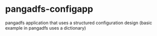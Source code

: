 # pangadfs-configapp
pangadfs application that uses a structured configuration design (basic example in pangadfs uses a dictionary)
